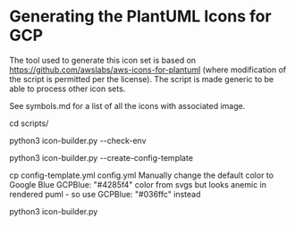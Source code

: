 # Generating the PlantUML Icons for GCP
The tool used to generate this icon set is based on https://github.com/awslabs/aws-icons-for-plantuml (where modification of the script is permitted per the license).
The script is made generic to be able to process other icon sets.

See symbols.md for a list of all the icons with associated image.


cd scripts/

python3 icon-builder.py --check-env 

python3 icon-builder.py --create-config-template

cp config-template.yml config.yml 
Manually change the default color to Google Blue 
GCPBlue: "#4285f4" color from svgs but looks anemic in rendered puml - so use GCPBlue: "#036ffc" instead

python3 icon-builder.py 